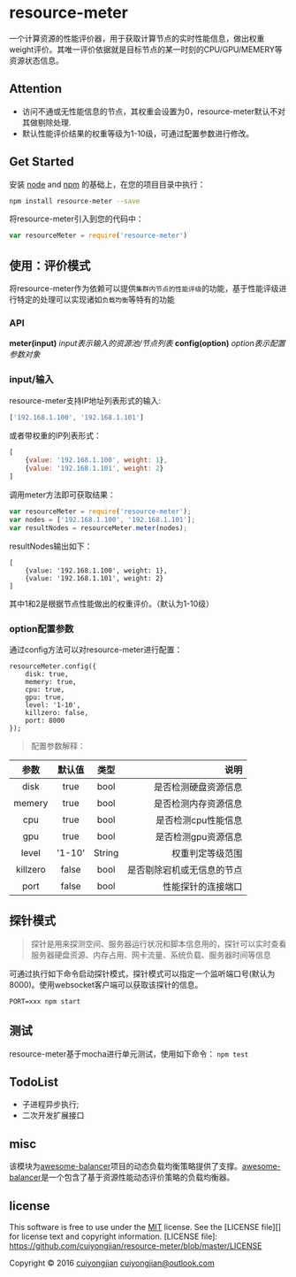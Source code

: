 # resource-meter

一个计算资源的性能评价器，用于获取计算节点的实时性能信息，做出权重weight评价。其唯一评价依据就是目标节点的某一时刻的CPU/GPU/MEMERY等资源状态信息。


## Attention
* 访问不通或无性能信息的节点，其权重会设置为0，resource-meter默认不对其做剔除处理.
* 默认性能评价结果的权重等级为1-10级，可通过配置参数进行修改。


## Get Started
安装 [node](https://nodejs.org) and [npm](https://npmjs.org) 的基础上，在您的项目目录中执行：
```bash
npm install resource-meter --save
```
将resource-meter引入到您的代码中：
```js
var resourceMeter = require('resource-meter')
```

## 使用：评价模式
将resource-meter作为依赖可以提供`集群内节点的性能评级`的功能，基于性能评级进行特定的处理可以实现诸如`负载均衡`等特有的功能

### API
**meter(input)**
*input表示输入的资源池/节点列表*
**config(option)**
*option表示配置参数对象*
### input/输入
resource-meter支持IP地址列表形式的输入:
```js
['192.168.1.100', '192.168.1.101']
```
或者带权重的IP列表形式：
```js
[
    {value: '192.168.1.100', weight: 1},
    {value: '192.168.1.101', weight: 2}
]
```
调用meter方法即可获取结果：
```javascript
var resourceMeter = require('resource-meter');
var nodes = ['192.168.1.100', '192.168.1.101'];
var resultNodes = resourceMeter.meter(nodes);
```
resultNodes输出如下：
```
[
    {value: '192.168.1.100', weight: 1},
    {value: '192.168.1.101', weight: 2}
]
```
其中1和2是根据节点性能做出的权重评价。（默认为1-10级）

### option配置参数
通过config方法可以对resource-meter进行配置：
```
resourceMeter.config({
    disk: true,
    memery: true,
    cpu: true,
    gpu: true,
    level: '1-10',
    killzero: false,
    port: 8000
});
```
> 配置参数解释：

| 参数     | 默认值 | 类型  | 说明                   |
|:-------:|:-----:|:-----:|----------------------:|
| disk    | true  | bool  | 是否检测硬盘资源信息      |
| memery  | true  | bool  | 是否检测内存资源信息      |
| cpu     | true  | bool  | 是否检测cpu性能信息      |
| gpu     | true  | bool  | 是否检测gpu资源信息      |
| level   | '1-10'| String| 权重判定等级范围         |
| killzero| false | bool  | 是否剔除宕机或无信息的节点 |
| port    | false | bool  | 性能探针的连接端口  |


## 探针模式
> 探针是用来探测空间、服务器运行状况和脚本信息用的，探针可以实时查看服务器硬盘资源、内存占用、网卡流量、系统负载、服务器时间等信息

可通过执行如下命令启动探针模式，探针模式可以指定一个监听端口号(默认为8000)。使用websocket客户端可以获取该探针的信息。
```
PORT=xxx npm start
```

## 测试
resource-meter基于mocha进行单元测试，使用如下命令：
`npm test`

## TodoList
* 子进程异步执行;
* 二次开发扩展接口

## misc
该模块为[awesome-balancer][AB]项目的动态负载均衡策略提供了支撑。[awesome-balancer][AB]是一个包含了基于资源性能动态评价策略的负载均衡器。


## license
This software is free to use under the [MIT](http://opensource.org/licenses/MIT)  license. See the [LICENSE file][] for license text and copyright information.
[LICENSE file]: https://github.com/cuiyongjian/resource-meter/blob/master/LICENSE

Copyright © 2016 [cuiyongjian](http://blog.cuiyongjian.com) <cuiyongjian@outlook.com>

[AB]: https://github.com/cuiyongjian/awesome-balancer

